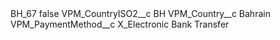 <?xml version="1.0" encoding="UTF-8"?>
<CustomMetadata xmlns="http://soap.sforce.com/2006/04/metadata" xmlns:xsi="http://www.w3.org/2001/XMLSchema-instance" xmlns:xsd="http://www.w3.org/2001/XMLSchema">
    <label>BH_67</label>
    <protected>false</protected>
    <values>
        <field>VPM_CountryISO2__c</field>
        <value xsi:type="xsd:string">BH</value>
    </values>
    <values>
        <field>VPM_Country__c</field>
        <value xsi:type="xsd:string">Bahrain</value>
    </values>
    <values>
        <field>VPM_PaymentMethod__c</field>
        <value xsi:type="xsd:string">X_Electronic Bank Transfer</value>
    </values>
</CustomMetadata>
